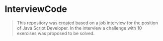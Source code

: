 # InterviewCode

> This repository was created based on a job interview for the position of Java Script Developer.
In the interview a challenge with 10 exercises was proposed to be solved.
